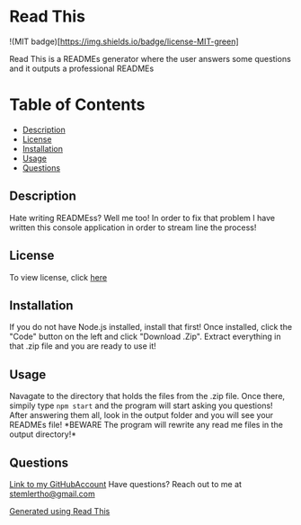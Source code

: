 # Read This

!(MIT badge)[https://img.shields.io/badge/license-MIT-green]

Read This is a READMEs generator where the user answers some questions and it outputs a professional READMEs

# Table of Contents
 - [Description](#Description)
 - [License](#License)
 - [Installation](#Installation)
 - [Usage](#Usage)
 - [Questions](#Questions)

## Description
            
Hate writing READMEss? Well me too! In order to fix that problem I have written this console application in order to stream line the process!

## License
To view license, click [here](LICENSE)

## Installation
            
If you do not have Node.js installed, install that first! Once installed, click the "Code" button on the left and click "Download .Zip". Extract everything in that .zip file and you are ready to use it!

## Usage
            
Navagate to the directory that holds the files from the .zip file. Once there, simpily type `npm start` and the program will start asking you questions! After answering them all, look in the output folder and you will see your READMEs file! \*BEWARE The program will rewrite any read me files in the output directory!\*

## Questions
            
[Link to my GitHubAccount](https://github.com/occultparrot)
Have questions? Reach out to me at stemlertho@gmail.com

[Generated using Read This](https://github.com/OccultParrot/read-this)